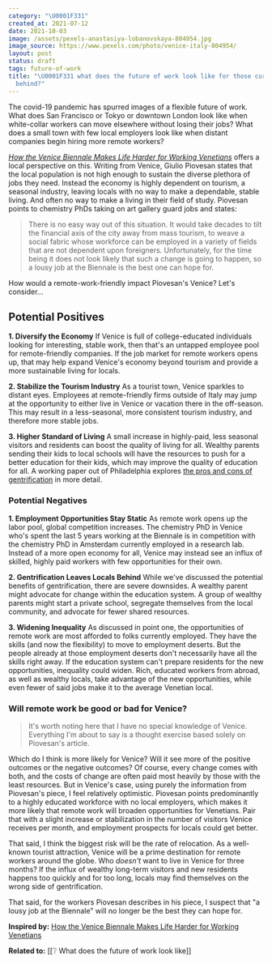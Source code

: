 ```yaml
---
category: "\U0001F331"
created_at: 2021-07-12
date: 2021-10-03
image: /assets/pexels-anastasiya-lobanovskaya-804954.jpg
image_source: https://www.pexels.com/photo/venice-italy-804954/
layout: post
status: draft
tags: future-of-work
title: "\U0001F331 what does the future of work look like for those currently left
  behind?"
---
```


The covid-19 pandemic has spurred images of a flexible future of work. What does San Francisco or Tokyo or downtown London look like when white-collar workers can move elsewhere without losing their jobs? What does a small town with few local employers look like when distant companies begin hiring more remote workers?

_[How the Venice Biennale Makes Life Harder for Working Venetians](https://hyperallergic.com/658204/venice-biennale-makes-life-harder-for-working-venetians/)_ offers a local perspective on this. Writing from Venice, Giulio Piovesan states that the local population is not high enough to sustain the diverse plethora of jobs they need. Instead the economy is highly dependent on tourism, a seasonal industry, leaving locals with no way to make a dependable, stable living. And often no way to make a living in their field of study. Piovesan points to chemistry PhDs taking on art gallery guard jobs and states:

> There is no easy way out of this situation. It would take decades to tilt the financial axis of the city away from mass tourism, to weave a social fabric whose workforce can be employed in a variety of fields that are not dependent upon foreigners. Unfortunately, for the time being it does not look likely that such a change is going to happen, so a lousy job at the Biennale is the best one can hope for.

How would a remote-work-friendly impact Piovesan's Venice? Let's consider...

## Potential Positives

**1. Diversify the Economy**
If Venice is full of college-educated individuals looking for interesting, stable work, then that's an untapped employee pool for remote-friendly companies. If the job market for remote workers opens up, that may help expand Venice's economy beyond tourism and provide a more sustainable living for locals.

**2. Stabilize the Tourism Industry**
As a tourist town, Venice sparkles to distant eyes. Employees at remote-friendly firms outside of Italy may jump at the opportunity to either live in Venice or vacation there in the off-season. This may result in a less-seasonal, more consistent tourism industry, and therefore more stable jobs.

**3. Higher Standard of Living**
A small increase in highly-paid, less seasonal visitors and residents can boost the quality of living for all. Wealthy parents sending their kids to local schools will have the resources to push for a better education for their kids, which may improve the quality of education for all. A working paper out of Philadelphia explores [the pros and cons of gentrification](https://www.philadelphiafed.org/community-development/housing-and-neighborhoods/the-effects-of-gentrification-on-the-well-being-and-opportunity-of-original-resident) in more detail.

### Potential Negatives

**1. Employment Opportunities Stay Static**
As remote work opens up the labor pool, global competition increases. The chemistry PhD in Venice who's spent the last 5 years working at the Biennale is in competition with the chemistry PhD in Amsterdam currently employed in a research lab. Instead of a more open economy for all, Venice may instead see an influx of skilled, highly paid workers with few opportunities for their own.

**2. Gentrification Leaves Locals Behind**
While we've discussed the potential benefits of gentrification, there are severe downsides. A wealthy parent might advocate for change within the education system. A group of wealthy parents might start a private school, segregate themselves from the local community, and advocate for fewer shared resources.

**3. Widening Inequality**
As discussed in point one, the opportunities of remote work are most afforded to folks currently employed. They have the skills (and now the flexibility) to move to employment deserts. But the people already at those employment deserts don't necessarily have all the skills right away. If the education system can't prepare residents for the new opportunities, inequality could widen. Rich, educated workers from abroad, as well as wealthy locals, take advantage of the new opportunities, while even fewer of said jobs make it to the average Venetian local.

### Will remote work be good or bad for Venice?
> It's worth noting here that I have no special knowledge of Venice. Everything I'm about to say is a thought exercise based solely on Piovesan's article.

Which do I think is more likely for Venice? Will it see more of the positive outcomes or the negative outcomes? Of course, every change comes with both, and the costs of change are often paid most heavily by those with the least resources. But in Venice's case, using purely the information from Piovesan's piece, I feel relatively optimistic. Piovesan points predominantly to a highly educated workforce with no local employers, which makes it more likely that remote work will broaden opportunities for Venetians. Pair that with a slight increase or stabilization in the number of visitors Venice receives per month, and employment prospects for locals could get better.

That said, I think the biggest risk will be the rate of relocation. As a well-known tourist attraction, Venice will be a prime destination for remote workers around the globe. Who _doesn't_ want to live in Venice for three months? If the influx of wealthy long-term visitors and new residents happens too quickly and for too long, locals may find themselves on the wrong side of gentrification.

That said, for the workers Piovesan describes in his piece, I suspect that "a lousy job at the Biennale" will no longer be the best they can hope for.

**Inspired by:** [How the Venice Biennale Makes Life Harder for Working Venetians](https://hyperallergic.com/658204/venice-biennale-makes-life-harder-for-working-venetians/)

**Related to:** [[❔ What does the future of work look like]]